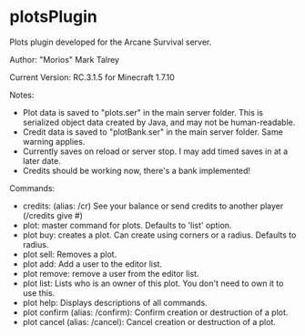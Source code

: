plotsPlugin
===========

Plots plugin developed for the Arcane Survival server.

Author: "Morios" Mark Talrey

Current Version: RC.3.1.5 for Minecraft 1.7.10

Notes:
- Plot data is saved to "plots.ser" in the main server folder. This is serialized object data created by Java, and may not be human-readable.
- Credit data is saved to "plotBank.ser" in the main server folder. Same warning applies.
- Currently saves on reload or server stop. I may add timed saves in at a later date.
- Credits should be working now, there's a bank implemented!

Commands:
- credits: (alias: /cr) See your balance or send credits to another player (/credits give <name> #)
- plot: master command for plots. Defaults to 'list' option.
- plot buy: creates a plot. Can create using corners or a radius. Defaults to radius.
- plot sell: Removes a plot.
- plot add: Add a user to the editor list.
- plot remove: remove a user from the editor list.
- plot list: Lists who is an owner of this plot. You don't need to own it to use this.
- plot help: Displays descriptions of all commands.
- plot confirm (alias: /confirm): Confirm creation or destruction of a plot.
- plot cancel (alias: /cancel): Cancel creation or destruction of a plot.

